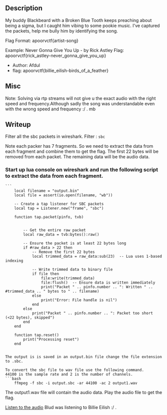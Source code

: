 ## Description
My buddy Blackbeard with a Broken Blue Tooth keeps preaching about being a sigma, but I caught him vibing to some pookie music. I've captured the packets, help me bully him by identifying the song.

Flag Format: apoorvctf{artist-song}

Example: Never Gonna Give You Up - by Rick Astley
Flag: apoorvctf{rick_astley-never_gonna_give_you_up}

- Author: Afdul
- flag: apoorvctf{billie_eilish-birds_of_a_feather}


## Misc
Note: Solving via rtp streams will not give u the exact audio with the right speed and frequency.Although sadly the song was understandable even with the wrong speed and frequency :/ . mb

## Writeup
Filter all the sbc packets in wireshark.
Filter : `sbc`

Note each packer has 7 fragments. So we need to extract the data from each fragment and combine them to get the flag.
The first 22 bytes will be removed from each packet. The remaining data will be the audio data.


### Start up lua console on wireshark and run the following script to extract the data from each fragment.
    ```
        local filename = "output.bin"
        local file = assert(io.open(filename, "wb"))        

        -- Create a tap listener for SBC packets
        local tap = Listener.new("frame", "sbc")

        function tap.packet(pinfo, tvb)
           

            -- Get the entire raw packet
            local raw_data = tvb:bytes():raw()

            -- Ensure the packet is at least 22 bytes long
            if #raw_data > 22 then
                -- Remove the first 22 bytes
                local trimmed_data = raw_data:sub(23)  -- Lua uses 1-based indexing

                -- Write trimmed data to binary file
                if file then
                    file:write(trimmed_data)
                    file:flush()  -- Ensure data is written immediately
                    print("Packet " .. pinfo.number .. ": Written " .. #trimmed_data .. " bytes to " .. filename)
                else
                    print("Error: File handle is nil")
                end
            else
                print("Packet " .. pinfo.number .. ": Packet too short (<22 bytes), skipped")
            end
        end

        function tap.reset()
            print("Processing reset")
        end

```

The output is is saved in an output.bin file change the file extension to .sbc.

To convert the sbc file to wav file use the following command.
44100 is the sample rate and 2 is the number of channels.
```bash
    ffmpeg -f sbc -i output.sbc -ar 44100 -ac 2 output1.wav
```

The output1.wav file will contain the audio data. Play the audio file to get the flag.
<!-- add the output file from /output/output.wav -->
[Listen to the audio](/output/output.wav)
Blud was listening to Billie Eilish :/ .




